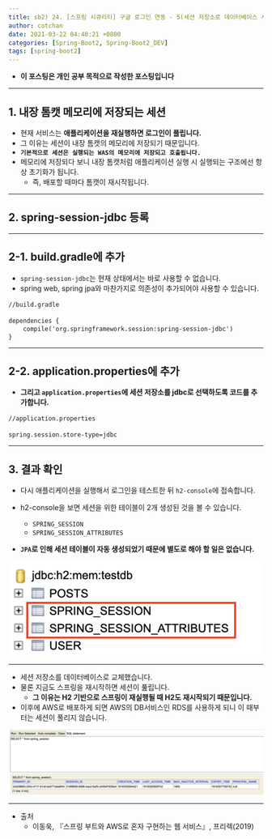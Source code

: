 ```yaml
---
title: sb2) 24. [스프링 시큐리티] 구글 로그인 연동 - 5(세션 저장소로 데이터베이스 사용하기) 
author: cotchan 
date: 2021-03-22 04:40:21 +0800 
categories: [Spring-Boot2, Spring-Boot2_DEV]
tags: [spring-boot2] 
---
```


+ **이 포스팅은 개인 공부 목적으로 작성한 포스팅입니다**

---

## 1. 내장 톰캣 메모리에 저장되는 세션

+ 현재 서비스는 **애플리케이션을 재실행하면 로그인이 풀립니다.**
+ 그 이유는 세션이 내장 톰캣의 메모리에 저장되기 때문입니다.
+ **`기본적으로 세션은 실행되는 WAS의 메모리에 저장되고 호출됩니다.`**
+ 메모리에 저장되다 보니 내장 톰캣처럼 애플리케이션 실행 시 실행되는 구조에선 항상 초기화가 됩니다.
  + 즉, 배포할 때마다 톰캣이 재시작됩니다. 

---

## 2. spring-session-jdbc 등록

---

## 2-1. build.gradle에 추가

+ `spring-session-jdbc`는 현재 상태에서는 바로 사용할 수 없습니다.
+ spring web, spring jpa와 마찬가지로 의존성이 추가되어야 사용할 수 있습니다.

```
//build.gradle

dependencies {
    compile('org.springframework.session:spring-session-jdbc')
}
```

---

## 2-2. application.properties에 추가

+ **그리고 `application.properties`에 세션 저장소를 jdbc로 선택하도록 코드를 추가합니다.**

```
//application.properties

spring.session.store-type=jdbc
```

---

## 3. 결과 확인

+ 다시 애플리케이션을 실행해서 로그인을 테스트한 뒤 `h2-console`에 접속합니다.

+ h2-console을 보면 세션을 위한 테이블이 2개 생성된 것을 볼 수 있습니다.
  + `SPRING_SESSION`
  + `SPRING_SESSION_ATTRIBUTES`
+ **`JPA`로 인해 세션 테이블이 자동 생성되었기 때문에 별도로 해야 할 일은 없습니다.**

![Desktop View](/assets/img/post/spring-boot2/2021-03-22-session-db-1.png)

---

+ 세션 저장소를 데이터베이스로 교체했습니다.
+ 물론 지금도 스프링을 재시작하면 세션이 풆립니다. 
  + **그 이유는 H2 기반으로 스프링이 재실행될 때 H2도 재시작되기 때문입니다.**
+ 이후에 AWS로 배포하게 되면 AWS의 DB서비스인 RDS를 사용하게 되니 이 때부터는 세션이 풀리지 않습니다.

![Desktop View](/assets/img/post/spring-boot2/2021-03-22-session-db-2.png)

---

+ 출처
  + 이동욱, 『스프링 부트와 AWS로 혼자 구현하는 웹 서비스』, 프리렉(2019) 
